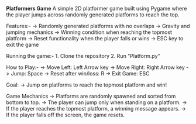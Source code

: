 **Platformers Game**
A simple 2D platformer game built using Pygame where the player jumps across randomly generated platforms to reach the top.

Features:-
-> Randomly generated platforms with no overlaps
-> Gravity and jumping mechanics
-> Winning condition when reaching the topmost platform
-> Reset functionality when the player falls or wins
-> ESC key to exit the game

Running the game:-
    1. Clone the repository
    2. Run "Platform.py"

How to Play:-
-> Move Left: Left Arrow key
-> Move Right: Right Arrow key
-> Jump: Space
-> Reset after win/loss: R
-> Exit Game: ESC

Goal:
-> Jump on platforms to reach the topmost platform and win!

Game Mechanics
-> Platforms are randomly spawned and sorted from bottom to top.
-> The player can jump only when standing on a platform.
-> If the player reaches the topmost platform, a winning message appears.
-> If the player falls off the screen, the game resets.